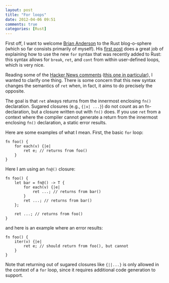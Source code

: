 ```yaml
---
layout: post
title: "For loops"
date: 2012-04-06 09:51
comments: true
categories: [Rust]
---
```


First off, I want to welcome [Brian Anderson][brson] to the Rust blog-o-sphere
(which so far consists primarily of myself).  His [first post][post1]
does a great job of explaining how to use the new `for` syntax that
was recently added to Rust: this syntax allows for `break`, `ret`, and
`cont` from within user-defined loops, which is very nice.

Reading some of the [Hacker News comments][hn]
([this one in particular][hnc]), I wanted to clarify one thing.  There
is some concern that this new syntax changes the semantics of `ret`
when, in fact, it aims to do precisely the opposite.

The goal is that `ret` always returns from the innermost enclosing
`fn()` declaration.  Sugared closures (e.g., `{|x| ...}`) do not count
as an fn-declaration, but a closure written out with `fn()` does.  If
you use `ret` from a context where the compiler cannot generate a
return from the innermost enclosing `fn()` declaration, a static error
results.

Here are some examples of what I mean.  First, the basic `for` loop:

    fn foo() {
        for each(v) {|e|
            ret e; // returns from foo()
        }
    }

Here I am using an `fn@()` closure:

    fn foo() {
        let bar = fn@() -> T {
            for each(v) {|e|
                ret ...; // returns from bar()
            }
            ret ...; // returns from bar()
        };
        
        ret ...; // returns from foo()
    }

and here is an example where an error results:

    fn foo() {
        iter(v) {|e|
            ret e; // should return from foo(), but cannot
        }
    }

Note that returning out of sugared closures like `{||...}` is only
allowed in the context of a `for` loop, since it requires additional
code generation to support.

[brson]: http://brson.github.com/
[post1]: http://brson.github.com/rust/2012/04/05/new-for-loops/
[hn]: http://news.ycombinator.com/item?id=3806152
[hnc]: http://news.ycombinator.com/item?id=3807365
